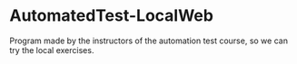 # AutomatedTest-LocalWeb

Program made by the instructors of the automation test course, so we can try the local exercises.
